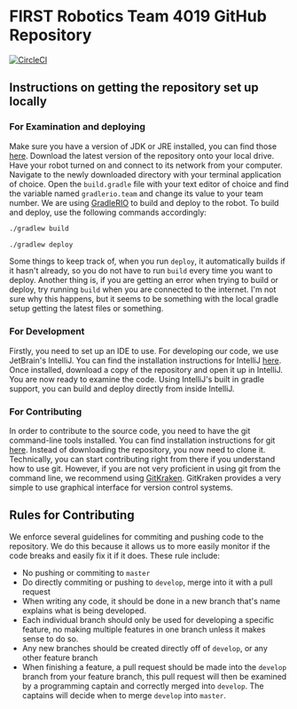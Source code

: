# FIRST Robotics Team 4019 GitHub Repository
[![CircleCI](https://circleci.com/gh/Team4019/team4019-2017.svg?style=svg)](https://circleci.com/gh/Team4019/team4019-2017)
## Instructions on getting the repository set up locally
### For Examination and deploying
Make sure you have a version of JDK or JRE installed, you can find those [here](). Download the latest version of the repository onto your local drive. Have your robot turned on and connect to its network from your computer. Navigate to the newly downloaded directory with your terminal application of choice. Open the `build.gradle` file with your text editor of choice and find the variable named `gradlerio.team` and change its value to your team number. We are using [GradleRIO]() to build and deploy to the robot. To build and deploy, use the following commands accordingly:
```bash
./gradlew build
```
```bash
./gradlew deploy
```
Some things to keep track of, when you run `deploy`, it automatically builds if it hasn't already, so you do not have to run `build` every time you want to deploy. Another thing is, if you are getting an error when trying to build or deploy, try running `build` when you are connected to the internet. I'm not sure why this happens, but it seems to be something with the local gradle setup getting the latest files or something.
### For Development
Firstly, you need to set up an IDE to use. For developing our code, we use JetBrain's IntelliJ. You can find the installation instructions for IntelliJ [here](https://www.jetbrains.com/idea/). Once installed, download a copy of the repository and open it up in IntelliJ. You are now ready to examine the code. Using IntelliJ's built in gradle support, you can build and deploy directly from inside IntelliJ.
### For Contributing
In order to contribute to the source code, you need to have the git command-line tools installed. You can find installation instructions for git [here](). Instead of downloading the repository, you now need to clone it. Technically, you can start contributing right from there if you understand how to use git. However, if you are not very proficient in using git from the command line, we recommend using [GitKraken](). GitKraken provides a very simple to use graphical interface for version control systems.
## Rules for Contributing
We enforce several guidelines for commiting and pushing code to the repository. We do this because it allows us to more easily monitor if the code breaks and easily fix it if it does. These rule include:
* No pushing or commiting to `master`
* Do directly commiting or pushing to `develop`, merge into it with a pull request
* When writing any code, it should be done in a new branch that's name explains what is being developed.
* Each individual branch should only be used for developing a specific feature, no making multiple features in one branch unless it makes sense to do so.
* Any new branches should be created directly off of `develop`, or any other feature branch
* When finishing a feature, a pull request should be made into the `develop` branch from your feature branch, this pull request will then be examined by a programming captain and correctly merged into `develop`. The captains will decide when to merge `develop` into `master`.
